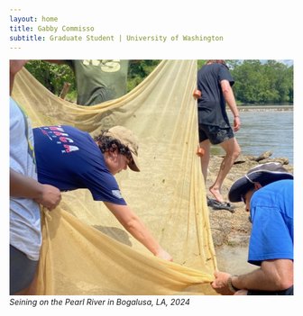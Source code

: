 ```yaml
---
layout: home
title: Gabby Commisso
subtitle: Graduate Student | University of Washington
---
```


![Alt text](/assets/img/seining.jpg "Seining")
*Seining on the Pearl River in Bogalusa, LA, 2024*
